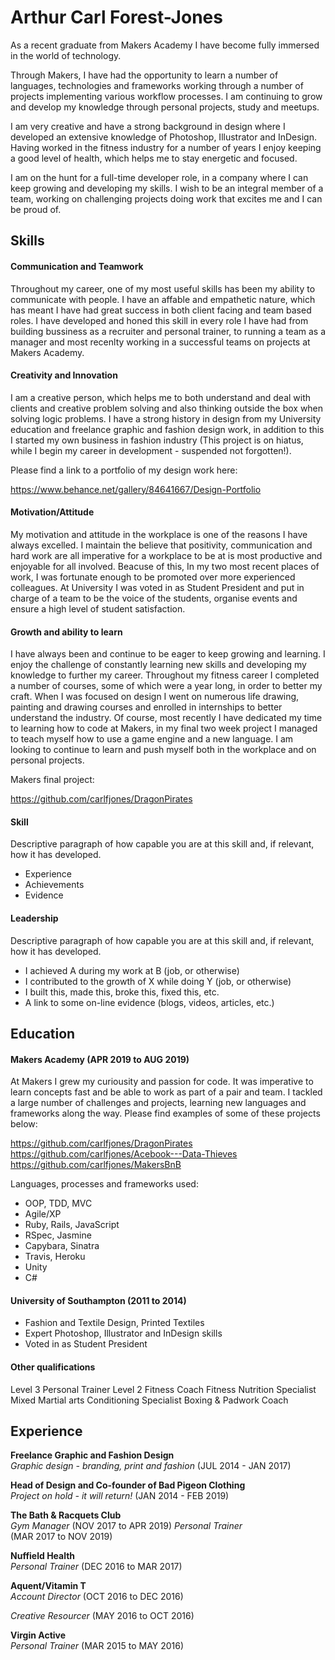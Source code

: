 # Arthur Carl Forest-Jones

As a recent graduate from Makers Academy I have become fully immersed in the world of technology.

Through Makers, I have had the opportunity to learn a number of languages, technologies and frameworks working through a number of projects implementing various workflow processes. I am continuing to grow and develop my knowledge through personal projects, study and meetups.

I am very creative and have a strong background in design where I developed an extensive knowledge of Photoshop, Illustrator and InDesign. Having worked in the fitness industry for a number of years I enjoy keeping a good level of health, which helps me to stay energetic and focused.

I am on the hunt for a full-time developer role, in a company where I can keep growing and developing my skills. I wish to be an integral member of a team, working on challenging projects doing work that excites me and I can be proud of.

## Skills

#### Communication and Teamwork

Throughout my career, one of my most useful skills has been my ability to communicate with people. I have an affable and empathetic nature, which has meant I have had great success in both client facing and team based roles. I have developed and honed this skill in every role I have had from building bussiness as a recruiter and personal trainer, to running a team as a manager and most recenlty working in a successful teams on projects at Makers Academy.

#### Creativity and Innovation

I am a creative person, which helps me to both understand and deal with clients and creative problem solving and also thinking outside the box when solving logic problems. I have a strong history in design from my University education and freelance graphic and fashion design work, in addition to this I started my own business in fashion industry (This project is on hiatus, while I begin my career in development - suspended not forgotten!).

Please find a link to a portfolio of my design work here: 

https://www.behance.net/gallery/84641667/Design-Portfolio

#### Motivation/Attitude

My motivation and attitude in the workplace is one of the reasons I have always excelled. I maintain the believe that positivity, communication and hard work are all imperative for a workplace to be at is most productive and enjoyable for all involved. Beacuse of this, In my two most recent places of work, I was fortunate enough to be promoted over more experienced colleagues. At University I was voted in as Student President and put in charge of a team to be the voice of the students, organise events and ensure a high level of student satisfaction.

#### Growth and ability to learn

I have always been and continue to be eager to keep growing and learning. I enjoy the challenge of constantly learning new skills and developing my knowledge to further my career. Throughout my fitness career I completed a number of courses, some of which were a year long, in order to better my craft. When I was focused on design I went on numerous life drawing, painting and drawing courses and enrolled in internships to better understand the industry. Of course, most recently I have dedicated my time to learning how to code at Makers, in my final two week project I managed to teach myself how to use a game engine and a new language. I am looking to continue to learn and push myself both in the workplace and on personal projects.

Makers final project: 

https://github.com/carlfjones/DragonPirates


#### Skill

Descriptive paragraph of how capable you are at this skill and, if relevant, how it has developed.

- Experience
- Achievements
- Evidence

#### Leadership

Descriptive paragraph of how capable you are at this skill and, if relevant, how it has developed.

- I achieved A during my work at B (job, or otherwise)
- I contributed to the growth of X while doing Y (job, or otherwise)
- I built this, made this, broke this, fixed this, etc.
- A link to some on-line evidence (blogs, videos, articles, etc.)


## Education

#### Makers Academy (APR 2019 to AUG 2019)

At Makers I grew my curiousity and passion for code. It was imperative to learn concepts fast and be able to work as part of a pair and team. I tackled a large number of challenges and projects, learning new languages and frameworks along the way.
Please find examples of some of these projects below:

https://github.com/carlfjones/DragonPirates
https://github.com/carlfjones/Acebook---Data-Thieves
https://github.com/carlfjones/MakersBnB

Languages, processes and frameworks used:

- OOP, TDD, MVC
- Agile/XP
- Ruby, Rails, JavaScript
- RSpec, Jasmine
- Capybara, Sinatra
- Travis, Heroku
- Unity
- C#

#### University of Southampton (2011 to 2014)

- Fashion and Textile Design, Printed Textiles
- Expert Photoshop, Illustrator and InDesign skills
- Voted in as Student President

#### Other qualifications
Level 3 Personal Trainer
Level 2 Fitness Coach
Fitness Nutrition Specialist
Mixed Martial arts Conditioning Specialist
Boxing & Padwork Coach

## Experience

**Freelance Graphic and Fashion Design**    
*Graphic design - branding, print and fashion*
(JUL 2014 - JAN 2017)

**Head of Design and Co-founder of Bad Pigeon Clothing**    
*Project on hold - it will return!*
(JAN 2014 - FEB 2019)

**The Bath & Racquets Club**    
*Gym Manager*
(NOV 2017 to APR 2019) 
*Personal Trainer*  
(MAR 2017 to NOV 2019)

**Nuffield Health**    
*Personal Trainer*
(DEC 2016 to MAR 2017)

**Aquent/Vitamin T**    
*Account Director* 
(OCT 2016 to DEC 2016)

*Creative Resourcer*
(MAY 2016 to OCT 2016)

**Virgin Active**    
*Personal Trainer*
(MAR 2015 to MAY 2016)
